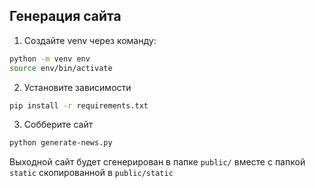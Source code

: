 ## Генерация сайта

1. Создайте venv через команду:

```bash
python -m venv env
source env/bin/activate
```

2. Установите зависимости

```bash
pip install -r requirements.txt
```

3. Собберите сайт

```bash
python generate-news.py
```

Выходной сайт будет сгенерирован в папке `public/` вместе с папкой `static` скопированной в `public/static`
